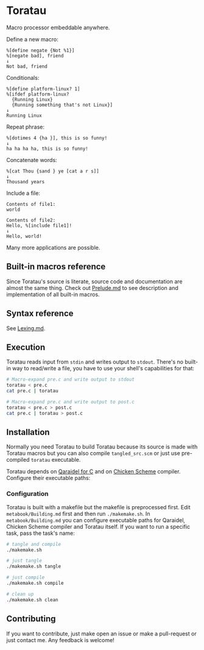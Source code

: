 # Toratau

Macro processor embeddable anywhere.

Define a new macro:

```
%[define negate {Not %1}]
%[negate bad], friend
↓
Not bad, friend
```

Conditionals:

```
%[define platform-linux? 1]
%[ifdef platform-linux?
  {Running Linux}
  {Running something that's not Linux}]
↓
Running Linux
```

Repeat phrase:

```
%[dotimes 4 {ha }], this is so funny!
↓
ha ha ha ha, this is so funny!
```

Concatenate words:

```
%[cat Thou {sand } ye [cat a r s]]
↓
Thousand years
```

Include a file:

```
Contents of file1:
world

Contents of file2:
Hello, %[include file1]!
↓
Hello, world!
```

Many more applications are possible.

## Built-in macros reference

Since Toratau's source is literate, source code and documentation are almost the same thing. Check out [Prelude.md](srcbook/Prelude.md) to see description and implementation of all built-in macros.

## Syntax reference

See [Lexing.md](srcbook/Lexing.md).

## Execution

Toratau reads input from `stdin` and writes output to `stdout`. There's no built-in way to read/write a file, you have to use your shell's capabilities for that:

```bash
# Macro-expand pre.c and write output to stdout
toratau < pre.c
cat pre.c | toratau

# Macro-expand pre.c and write output to post.c
toratau < pre.c > post.c
cat pre.c | toratau > post.c
```

## Installation

Normally you need Toratau to build Toratau because its source is made with Toratau macros but you can also compile `tangled_src.scm` or just use pre-compiled `toratau` executable.

Toratau depends on [Qaraidel for C](https://github.com/bouncepaw/qara2c) and on [Chicken Scheme](https://www.call-cc.org/) compiler. Configure their executable paths:

### Configuration

Toratau is built with a makefile but the makefile is preprocessed first. Edit `metabook/Building.md` first and then run `./makemake.sh`. In `metabook/Building.md` you can configure executable paths for Qaraidel, Chicken Scheme compiler and Toratau itself. If you want to run a specific task, pass the task's name:

```bash
# tangle and compile
./makemake.sh

# just tangle
./makemake.sh tangle

# just compile
./makemake.sh compile

# clean up
./makemake.sh clean
```

## Contributing

If you want to contribute, just make open an issue or make a pull-request or just contact me. Any feedback is welcome!

